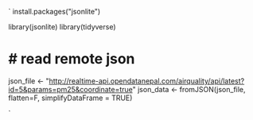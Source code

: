 

`
install.packages("jsonlite")

library(jsonlite)
library(tidyverse)

# # read remote json
json_file <- "http://realtime-api.opendatanepal.com/airquality/api/latest?id=5&params=pm25&coordinate=true"
json_data <- fromJSON(json_file, flatten=F, simplifyDataFrame = TRUE)

`
